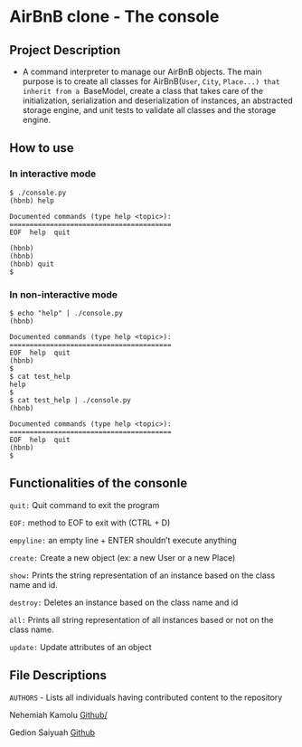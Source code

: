 # AirBnB clone - The console

## Project Description

- A command interpreter to manage our AirBnB objects. The main purpose is to create all classes for AirBnB(`User`, `City`, `Place...) that inherit from a `BaseModel, create a class that takes care of the initialization, serialization and deserialization of instances, an
abstracted storage engine, and unit tests to validate all classes and the storage engine.

## How to use

### In interactive mode

```
$ ./console.py
(hbnb) help

Documented commands (type help <topic>):
========================================
EOF  help  quit

(hbnb)
(hbnb)
(hbnb) quit
$
```
### In non-interactive mode

```
$ echo "help" | ./console.py
(hbnb)

Documented commands (type help <topic>):
========================================
EOF  help  quit
(hbnb) 
$
$ cat test_help
help
$
$ cat test_help | ./console.py
(hbnb)

Documented commands (type help <topic>):
========================================
EOF  help  quit
(hbnb) 
$
```

## Functionalities of the consonle

`quit:` Quit command to exit the program

`EOF:` method to EOF to exit with (CTRL + D)

`empyline:` an empty line + ENTER shouldn’t execute anything

`create:` Create a new object (ex: a new User or a new Place)

`show:` Prints the string representation of an instance based on the class name and id.

`destroy:` Deletes an instance based on the class name and id

`all:` Prints all string representation of all instances based or not on the class name.

`update:` Update attributes of an object

## File Descriptions

`AUTHORS` - Lists all individuals having contributed content to the repository
 
 Nehemiah Kamolu <a href="https://github.com/KNehe/">Github/</a>
 
 Gedion Saiyuah <a href="https://github.com/Sairikei/">Github</a>
